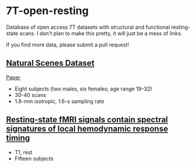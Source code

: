 # 7T-open-resting
Database of open access 7T datasets with structural and functional resting-state scans. I don't plan to make this pretty, it
will just be a mess of links.

If you find more data, please submit a pull request!

## [Natural Scenes Dataset](http://naturalscenesdataset.org/)
[Paper](https://www.biorxiv.org/content/10.1101/2021.02.22.432340v1.full)
- Eight subjects (two males, six females; age range 19–32)
- 30-40 scans
- 1.8-mm isotropic, 1.6-s sampling rate


## [Resting-state fMRI signals contain spectral signatures of local hemodynamic response timing](https://openneuro.org/datasets/ds004645/versions/1.0.0/file-display/dataset_description.json)
- T1, rest
- Fifteen subjects
